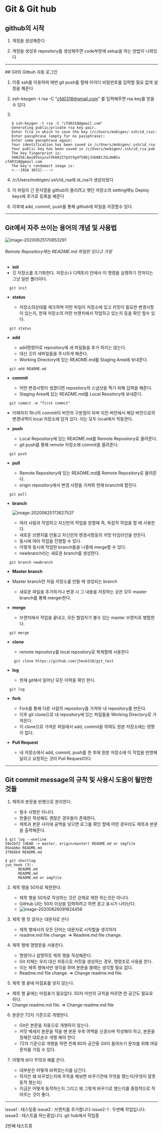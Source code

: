 Git & Git hub
=======================

## github의 시작

1. 계정을 생성해준다

2. 계정을 생성후 repository를 생성해주면 code부분에 setup을 하는 방법이 나와있다

<hr/>
## Git의 Gitbuh 자동 로그인 

1. 이중 ssh를 이용하여 매번 git push를 할때 아이디 비밀번호를 입력할 필요 없게 설정을 해준다

2. ssh-keygen -t rsa -C "cfd0318@gmail.com" 를 입력해주면 rsa key를 얻을수 있다.

3. 
```
   $ ssh-keygen -t rsa -C "cfd0318@gmail.com"
   Generating public/private rsa key pair.
   Enter file in which to save the key (/c/Users/mobigen/.ssh/id_rsa):
   Enter passphrase (empty for no passphrase):
   Enter same passphrase again:
   Your identification has been saved in /c/Users/mobigen/.ssh/id_rsa
   Your public key has been saved in /c/Users/mobigen/.ssh/id_rsa.pub
   The key fingerprint is:
   SHA256:Awi8VosyvulVk602I7pStXg4fS86jJnb6BtJSLdmBSs cfd0318@gmail.com
   The key's randomart image is:
   +---[RSA 3072]----+
```
4. /c/Users/mobigen/.ssh/id_rsa에 id_rsa가 생성되었다.

5. 이 파일의 긴 문자열을 github의 올리려고 햇던 저장소의 setting메뉴 Deploy keys에 추가로 등록을 해준다

6. 이후에 add, commit, push를 통해 github에 파일을 저장할수 있다.

<hr/>

## Git에서 자주 쓰이는 용어의 개념 및 사용법

![image-20200625170853291](/img/add.png)

###### _Remote Repository에는 README.md 파일만 있다고 가정_

+ **init**
+ 깃 저장소를 초기화한다. 저장소나 디렉토리 안에서 이 명령을 실행하기 전까지는 그냥 일반 폴더이다.

```
  git init
```

+ **status**

  + 저장소의상태를 체크하며 어떤 파일이 저장소에 있고 커밋이 필요한 변경사항이 있는지, 현재 저장소의 어떤 브랜치에서 작업하고 있는지 등을 확인 할수 있다.

```
  git status
```

+ **add**

  - add명령어로 repository에 새 파일들을 추가 하지는 않는다.
  - 대신 깃이 새파일들을 주시하게 해준다.
  - Working Directory에 있는 README.md를 Staging Area에 보내준다.
```
  git add README.md
```

+ **commit**

  + 어떤 변경사항이 생겼다면 repository의 스냅샷을 찍기 위해 입력을 해준다.
  + Staging Area에 있는 README.md를 Local Reository에 보내준다.

```
  git commit -m "first commit"
```

  + 이때까지 하나의 commit이 버전의 구분점이 되며 이전 버전에서 해당 버전으로의 변경내역이 local 저장소에 담겨 있다. 이는 모두 local에서 작동한다.

+ **push**

  + Local Repository에 있는 README.md를 Remote Repository로 올려준다.
  + git push를 통해 remote 저장소에 commit을 올려준다.
```
  git push 
```

+ **pull**

  + Remote Repository에 있는 README.md를 Remote Repository로 올려준다.
  + origin repository에서 변경 사항을 가져와 현재 branch에 합친다.

```
  git pull
```

+ **branch**

  ![image-20200625173627537](/img/branch.png)
  
  + 여러 사람과 작업하고 자신만의 작업을 원할때 즉, 독립적 작업을  할 때 사용한다.
  + 새로운 브랜치를 만들고 자신만의 변경사항등의 커밋 타임라인을 만든다.
  + 동시에 여러 작업을 진행할 수 있다.
  + 이렇게 동시에 작업한 branch들을 나중에 merge할 수 있다.
  + newbranch라는 새로운 branch를 생성한다.

```
  git branch newbranch
```

+ **Master branch**
+ Master branch란 처음 저장소를 만들 때 생성되는 branch
  + 새로운 파일을 추가하거나 변경 시 그 내용을 저장하는 곳은 모두 master branch를 통해 merger한다.
  
+ **merge**

  + 브랜치에서 작업을 끝내고, 모든 협업자가 볼수 있는 master 브랜치로 병합한다.

```
  git merge
```

+ **clone**

  + remote repository를 local repository로 복제할때 사용한다

```
    git clone https://github.com/jheok318/git_test
```

+ **log**

  + 현재 git에서 일어난 모든 이력을 확인 한다.

```
  git log
```

+ **fork**

  + Fork를 통해 다른 사람의 repository를 가져와 내 repository를 만든다.
  + 이후 git clone으로 내 repository에 있는 파일들을 Working  Directory로 가져온다.
  + 이 clone으로 가져온 파일에서 add, commit을 하여도 원본 저장소에는 영향이 없다.

+ **Pull Request**

  + 내 저장소에서 add, commit, push를 한 후에 원본 저장소에 이 작업을 반영해달라고 요청하는 것이 Pull Request이다.

<hr/>

## Git commit  message의 규칙 및 사용시 도움이 될만한 것들

1. 제목과 본문을 빈행으로 분리한다.

   + 필수 사항은 아니다.
   + 한줄만 작성해도 괜찮은 경우들이 존재한다.
   + 제목과 본문 사이에 공백을 넣으면 로그를 확인 할때 어떤 경우라도 제목과 본문을 출력해준다.

```
$ git log --oneline
59e2bf2 (HEAD -> master, origin/master) README.md or imgfile
05eab6e README.md
37866b9 README.md

$ git shortlog
jun_heok (3):
      README.md
      README.md
      README.md or imgfile
```


2. 제목 행을 50자로 제한한다.

   + 제목 행을 50자로 작성하는 것은 강제로 제한 하는것은 아니다.
   + GitHub UI는 50자 이상을 입력하려고 하면 경고 표시가 나타난다.
   + ![image-20200626091824456](img/commit50.png)

3. 제목 행 첫 글자는 대문자로 쓴다

   + 제목 행에서의 모든 단어는 대문자로 시작함을 생각하자
   + readme.md file change.  =>  Readme.md file change.

4. 제목 행에 명령문을 사용한다.

   + 명령이나 설명하듯 제목 행을 작성해준다.
   + Git 자체는 우리 대신 자동으로 커밋을 생성하는 경우, 명령조로 사용을 한다.
   + 이는 제목 행에서만 생각을 하며 본문을 쓸때는 생각할 필요 없다.
   + Readme.md file change. => Change readme.md file.

5.  제목 행 끝에 마침표를 넣지 않는다.

   + 제목 행 끝에는 마침표가 필요없다. 50자 미만의 규칙을 따르면 한 공간도 필요로 하다.
   + Change readme.md file. => Change readme.md file

6. 본문은 72자 기준으로 개행한다.

   + Git은 본문을 자동으로 개행하지 않는다.
   + 커밋 메세지 본문을 적을 땐 본문 우측 여백을 신경쓰며 작성해야 하고, 본문을 정해진 대로손수 개행 해야 한다
   + 72자 기준으로 개행을 하면 전체 80자 공간중 Git이 들여쓰기 문자를 위해 여유 문자를 가질 수 있다.

7. 어떻게 보다 무엇과 왜를 쓴다.

   + 대부분은 어떻게 바뀌었는지를 남긴다.
   + 하지만 왜 바꾸었는지에 주목을 해보면 바꾸기전에 무엇을 했는지(무엇이 잘못 동작 했는지)
   + 지금은 어떻게 동작하는지 그리고 왜 그렇게 바꾸기로 했는지를 중점적으로 적어주는 것이 좋다.

<hr/>
issue1 : 테스팅중
issue2 : 브랜치를 추가합니다
issue2-1 : 두번째 작업입니다.
issue3 : 테스트를 하는중입니다.
git hub에서 작업중

2번째 테스트중





